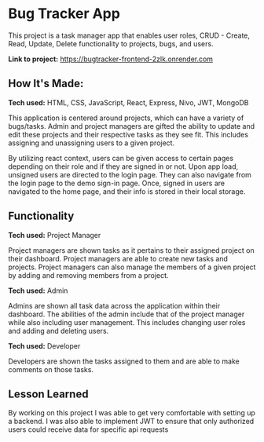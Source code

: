# Bug Tracker App
This project is a task manager app that enables user roles, CRUD - Create, Read, Update, Delete functionality to projects, bugs, and users.

**Link to project:** https://bugtracker-frontend-2zlk.onrender.com



## How It's Made:

**Tech used:** HTML, CSS, JavaScript, React, Express, Nivo, JWT, MongoDB

This application is centered around projects, which can have a variety of bugs/tasks. Admin and project managers are gifted the ability to update and edit these projects and their respective tasks as they see fit. This includes assigning and unassigning users to a given project. 

By utilizing react context, users can be given access to certain pages depending on their role and if they are signed in or not. Upon app load, unsigned users are directed to the login page. They can also navigate from the login page to the demo sign-in page. Once, signed in users are navigated to the home page, and their info is stored in their local storage.  

## Functionality 

**Tech used:** Project Manager

Project managers are shown tasks as it pertains to their assigned project on their dashboard. Project managers are able to create new tasks and projects. Project managers can also manage the members of a given project by adding and removing members from a project.

**Tech used:** Admin

Admins are shown all task data across the application within their dashboard. The abilities of the admin include that of the project manager while also including user management. This includes changing user roles and adding and deleting users. 


**Tech used:** Developer

Developers are shown the tasks assigned to them and are able to make comments on those tasks.

## Lesson Learned

By working on this project I was able to get very comfortable with setting up a backend. I was also able to implement JWT to ensure that only authorized users could receive data for specific api requests
